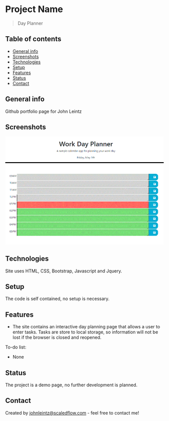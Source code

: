 # Project Name

> Day Planner

## Table of contents

- [General info](#general-info)
- [Screenshots](#screenshots)
- [Technologies](#technologies)
- [Setup](#setup)
- [Features](#features)
- [Status](#status)
- [Contact](#contact)

## General info

Github portfolio page for John Leintz

## Screenshots

![](/images/dayPlanner.GIF)

## Technologies

Site uses HTML, CSS, Bootstrap, Javascript and Jquery.

## Setup

The code is self contained, no setup is necessary.

## Features

- The site contains an interactive day planning page that allows a user to enter tasks. Tasks are store to local storage, so information will not be lost if the browser is closed and reopened.

To-do list:

- None

## Status

The project is a demo page, no further development is planned.

## Contact

Created by [johnleintz@scaledflow.com](https://www.scaleflow.github.io/) - feel free to contact me!
